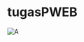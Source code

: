# tugasPWEB

![A](https://user-images.githubusercontent.com/72178721/101753446-7a319d80-3a87-11eb-9338-95916227c583.jpg)

